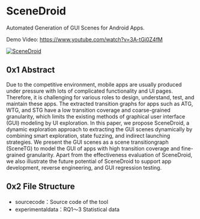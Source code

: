 # SceneDroid

Automated Generation of GUI Scenes for Android Apps.

Demo Video: https://www.youtube.com/watch?v=3A-tGi0Z4fM

[![SceneDroid](https://res.cloudinary.com/marcomontalbano/image/upload/v1698682333/video_to_markdown/images/youtube--3A-tGi0Z4fM-c05b58ac6eb4c4700831b2b3070cd403.jpg)](https://youtu.be/3A-tGi0Z4fM "SceneDroid")

## 0x1 Abstract

Due to the competitive environment, mobile apps are usually produced under pressure with lots of complicated functionality and
UI pages. Therefore, it is challenging for various roles to design, understand, test, and maintain these apps. The extracted transition graphs for apps such as ATG, WTG, and STG have a low transition coverage and coarse-grained granularity, which limits the existing methods of graphical user interface (GUI) modeling by UI exploration. In this paper, we propose SceneDroid, a dynamic exploration approach to extracting the GUI scenes dynamically by combining smart exploration, state fuzzing, and indirect launching strategies. We present the GUI scenes as a scene transitiongraph (SceneTG) to model the GUI of apps with high transition coverage and fine-grained granularity. Apart from the effectiveness evaluation of SceneDroid, we also illustrate the future potential of SceneDroid to support app development, reverse engineering, and GUI regression testing. 

## 0x2 File Structure

- sourcecode：Source code of the tool
- experimentaldata：RQ1～3 Statistical data
